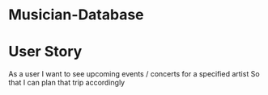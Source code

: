 # Musician-Database

# User Story
As a user
I want to see upcoming events / concerts for a specified artist
So that I can plan that trip accordingly

